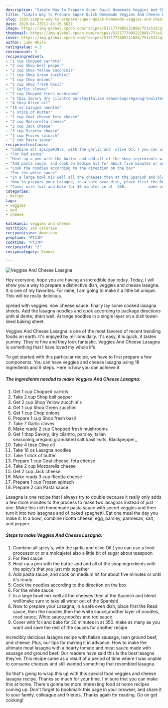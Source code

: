 ```yaml
---
description: "Simple Way to Prepare Super Quick Homemade Veggies And Cheese Lasagna"
title: "Simple Way to Prepare Super Quick Homemade Veggies And Cheese Lasagna"
slug: 1202-simple-way-to-prepare-super-quick-homemade-veggies-and-cheese-lasagna
date: 2020-04-23T11:43:25.562Z
image: https://img-global.cpcdn.com/recipes/5171777805221888/751x532cq70/veggies-and-cheese-lasagna-recipe-main-photo.jpg
thumbnail: https://img-global.cpcdn.com/recipes/5171777805221888/751x532cq70/veggies-and-cheese-lasagna-recipe-main-photo.jpg
cover: https://img-global.cpcdn.com/recipes/5171777805221888/751x532cq70/veggies-and-cheese-lasagna-recipe-main-photo.jpg
author: Luke White
ratingvalue: 4.3
reviewcount: 3
recipeingredient:
- "1 cup Chopped carrots"
- "2 cup Shop bell pepper"
- "2 cup Shop Yellow zucchinis"
- "1 cup Shop Green zucchini"
- "1 cup Chop onions"
- "1 cup Shop fresh basil"
- "7 Garlic cloves"
- "2 cup Chopped fresh mushrooms"
- "1 tbsp Savory dry cilantro parsleyItalian seasoningoreganogranulated saltbasil leafs Blackpepper"
- "4 tbsp Olive oil"
- "16 oz Lasagna noodles"
- "1 stick of butter"
- "1 cup Goat cheese feta cheese"
- "2 cup Mozzarella cheese"
- "2 cup Jack cheese"
- "3 cup Ricotta cheese"
- "1 cup Frozen spinach"
- "2 can Pasta sauce"
recipeinstructions:
- "Combine all spicy&#39;s, with the garlic and  olive Oil ( you can use a food processor or or a molcajete) also a little bit of sugar about teaspoon"
- "For Red sauce"
- "Heat up a pen with the butter and add all of the shop ingredients with the spicy&#39;s that you just mix together"
- "Add pasta sauce, and cook on medium hit for about five minutes or until it&#39;s ready."
- "Cook the noodles according to the direction on the box"
- "For the white sauce"
- "In a large bowl mix well all the cheeses then at the Spanish and blend well(make sure to take all water out of the Spanish)"
- "Now to prepare your Lasagna, in a safe oven dish, place first the Read sauce, then the noodles,then the white sauce,another layer of noodles, read sauce, White sauce,noodles and red sauce."
- "Cover with foil and bake for 30 minutes in at  350.          make as many as you want and save the rest of the sauces for another recipe."
categories:
- Recipe
tags:
- veggies
- and
- cheese

katakunci: veggies and cheese 
nutrition: 296 calories
recipecuisine: American
preptime: "PT31M"
cooktime: "PT37M"
recipeyield: "2"
recipecategory: Dinner

---
```



![Veggies And Cheese Lasagna](https://img-global.cpcdn.com/recipes/5171777805221888/751x532cq70/veggies-and-cheese-lasagna-recipe-main-photo.jpg)

Hey everyone, hope you are having an incredible day today. Today, I will show you a way to prepare a distinctive dish, veggies and cheese lasagna. It is one of my favorites. For mine, I am going to make it a little bit unique. This will be really delicious.

spread with veggies. now cheese sauce. finally lay some cooked lasagna sheets. Add the lasagna noodles and cook according to package directions until al dente; drain well. Arrange noodles in a single layer on a dish towel-lined baking sheet.

Veggies And Cheese Lasagna is one of the most favored of recent trending foods on earth. It's enjoyed by millions daily. It's easy, it is quick, it tastes yummy. They're fine and they look fantastic. Veggies And Cheese Lasagna is something that I have loved my whole life.


To get started with this particular recipe, we have to first prepare a few components. You can have veggies and cheese lasagna using 18 ingredients and 9 steps. Here is how you can achieve it.

<!--inarticleads1-->

##### The ingredients needed to make Veggies And Cheese Lasagna:

1. Get 1 cup Chopped carrots
1. Take 2 cup Shop bell pepper
1. Get 2 cup Shop Yellow zucchini&#39;s
1. Get 1 cup Shop Green zucchini
1. Get 1 cup Chop onions
1. Prepare 1 cup Shop fresh basil
1. Take 7 Garlic cloves
1. Make ready 2 cup Chopped fresh mushrooms
1. Get 1 tbsp Savory, dry cilantro, parsley,Italian seasoning,oregano,granulated salt,basil leafs, Blackpepper,,
1. Take 4 tbsp Olive oil
1. Take 16 oz Lasagna noodles
1. Take 1 stick of butter
1. Prepare 1 cup Goat cheese, feta cheese
1. Take 2 cup Mozzarella cheese
1. Get 2 cup Jack cheese
1. Make ready 3 cup Ricotta cheese
1. Prepare 1 cup Frozen spinach
1. Prepare 2 can Pasta sauce


Lasagna is one recipe that I always try to double because it really only adds a few more minutes to the process to make two lasagnas instead of just one. Make this rich homemade pasta sauce with secret veggies and then turn it into two lasagnas and of baked spaghetti. Eat one meal the day you make it. In a bowl, combine ricotta cheese, egg, parsley, parmesan, salt, and pepper. 

<!--inarticleads2-->

##### Steps to make Veggies And Cheese Lasagna:

1. Combine all spicy&#39;s, with the garlic and  olive Oil ( you can use a food processor or or a molcajete) also a little bit of sugar about teaspoon
1. For Red sauce
1. Heat up a pen with the butter and add all of the shop ingredients with the spicy&#39;s that you just mix together
1. Add pasta sauce, and cook on medium hit for about five minutes or until it&#39;s ready.
1. Cook the noodles according to the direction on the box
1. For the white sauce
1. In a large bowl mix well all the cheeses then at the Spanish and blend well(make sure to take all water out of the Spanish)
1. Now to prepare your Lasagna, in a safe oven dish, place first the Read sauce, then the noodles,then the white sauce,another layer of noodles, read sauce, White sauce,noodles and red sauce.
1. Cover with foil and bake for 30 minutes in at  350.          make as many as you want and save the rest of the sauces for another recipe.


Incredibly delicious lasagna recipe with Italian sausage, lean ground beef, and cheese. Plus, our tips for making it in advance. How to make the ultimate meat lasagna with a hearty tomato and meat sauce made with sausage and ground beef. Our readers have said this is the best lasagna they&#39;ve. This recipe came as a result of a period of time where I was unable to consume cheeses and still wanted something that resembled lasagna. 

So that's going to wrap this up with this special food veggies and cheese lasagna recipe. Thanks so much for your time. I'm sure that you can make this at home. There's gonna be more interesting food at home recipes coming up. Don't forget to bookmark this page in your browser, and share it to your family, colleague and friends. Thanks again for reading. Go on get cooking!
